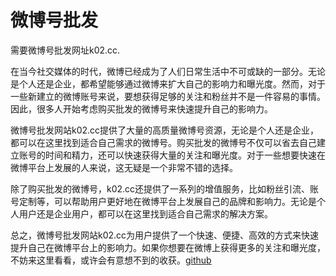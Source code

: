# 微博号批发

需要微博号批发网址k02.cc.

在当今社交媒体的时代，微博已经成为了人们日常生活中不可或缺的一部分。无论是个人还是企业，都希望能够通过微博来扩大自己的影响力和曝光度。然而，对于一些新建立的微博账号来说，要想获得足够的关注和粉丝并不是一件容易的事情。因此，很多人开始考虑购买批发的微博号来快速提升自己的影响力。

微博号批发网站k02.cc提供了大量的高质量微博号资源，无论是个人还是企业，都可以在这里找到适合自己需求的微博号。购买批发的微博号不仅可以省去自己建立账号的时间和精力，还可以快速获得大量的关注和曝光度。对于一些想要快速在微博平台上发展的人来说，这无疑是一个非常不错的选择。

除了购买批发的微博号，k02.cc还提供了一系列的增值服务，比如粉丝引流、账号定制等，可以帮助用户更好地在微博平台上发展自己的品牌和影响力。无论是个人用户还是企业用户，都可以在这里找到适合自己需求的解决方案。

总之，微博号批发网站k02.cc为用户提供了一个快速、便捷、高效的方式来快速提升自己在微博平台上的影响力。如果你想要在微博上获得更多的关注和曝光度，不妨来这里看看，或许会有意想不到的收获。[github](https://github.com)